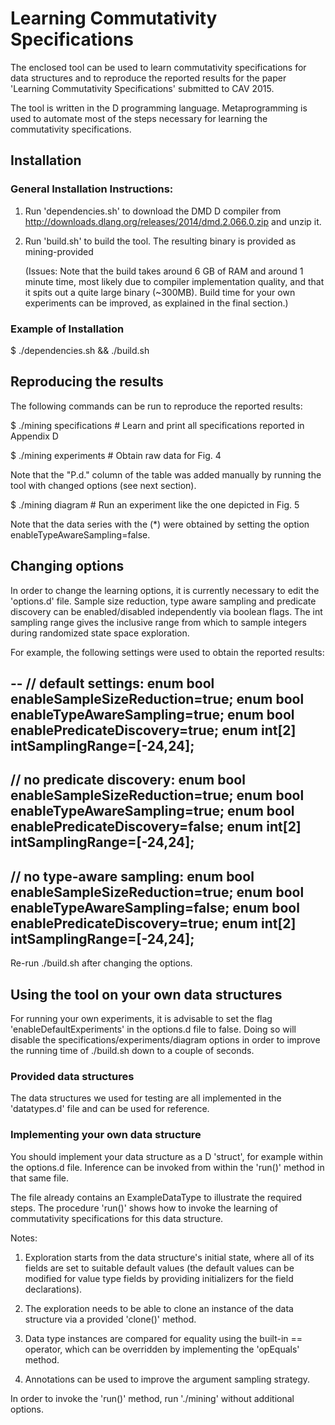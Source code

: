# Learning Commutativity Specifications

The enclosed tool can be used to learn commutativity specifications for data structures and to reproduce the reported results for the paper 'Learning Commutativity Specifications' submitted to CAV 2015.

The tool is written in the D programming language. Metaprogramming is used to automate most of the steps necessary for learning the commutativity specifications.


## Installation

### General Installation Instructions:

1. Run 'dependencies.sh' to download the DMD D compiler from http://downloads.dlang.org/releases/2014/dmd.2.066.0.zip and unzip it.

2. Run 'build.sh' to build the tool.
   The resulting binary is provided as mining-provided
   
   (Issues: Note that the build takes around 6 GB of RAM and around 1 minute time, most likely due to compiler implementation quality, and that it spits out a quite large binary (~300MB). Build time for your own experiments can be improved, as explained in the final section.)


### Example of Installation

$ ./dependencies.sh && ./build.sh


## Reproducing the results

The following commands can be run to reproduce the reported results:

$ ./mining specifications # Learn and print all specifications reported in Appendix D

$ ./mining experiments # Obtain raw data for Fig. 4

Note that the "P.d." column of the table was added manually by running the tool with changed options (see next section).

$ ./mining diagram # Run an experiment like the one depicted in Fig. 5

Note that the data series with the (*) were obtained by setting the option enableTypeAwareSampling=false.

## Changing options

In order to change the learning options, it is currently necessary to edit the 'options.d' file.
Sample size reduction, type aware sampling and predicate discovery can be enabled/disabled independently via boolean flags. The int sampling range gives the inclusive range from which to sample integers during randomized state space exploration.

For example, the following settings were used to obtain the reported results:

--
// default settings:
enum bool enableSampleSizeReduction=true;
enum bool enableTypeAwareSampling=true;
enum bool enablePredicateDiscovery=true;
enum int[2] intSamplingRange=[-24,24];
--
// no predicate discovery:
enum bool enableSampleSizeReduction=true;
enum bool enableTypeAwareSampling=true;
enum bool enablePredicateDiscovery=false;
enum int[2] intSamplingRange=[-24,24];
--
// no type-aware sampling:
enum bool enableSampleSizeReduction=true;
enum bool enableTypeAwareSampling=false;
enum bool enablePredicateDiscovery=true;
enum int[2] intSamplingRange=[-24,24];
--

Re-run ./build.sh after changing the options.


## Using the tool on your own data structures

For running your own experiments, it is advisable to set the flag 'enableDefaultExperiments' in the options.d file to false. Doing so will disable the specifications/experiments/diagram options in order to improve the running time of ./build.sh down to a couple of seconds.


### Provided data structures

The data structures we used for testing are all implemented in the 'datatypes.d' file and can be used for reference.


### Implementing your own data structure

You should implement your data structure as a D 'struct', for example within the options.d file.
Inference can be invoked from within the 'run()' method in that same file.

The file already contains an ExampleDataType to illustrate the required steps. The procedure 'run()' shows how to invoke the learning of commutativity specifications for this data structure.

Notes:

1. Exploration starts from the data structure's initial state, where all of its fields are set to suitable default values (the default values can be modified for value type fields by providing initializers for the field declarations).

2. The exploration needs to be able to clone an instance of the data structure via a provided 'clone()' method.

3. Data type instances are compared for equality using the built-in == operator, which can be overridden by implementing the 'opEquals' method.

4. Annotations can be used to improve the argument sampling strategy.

In order to invoke the 'run()' method, run './mining' without additional options.
